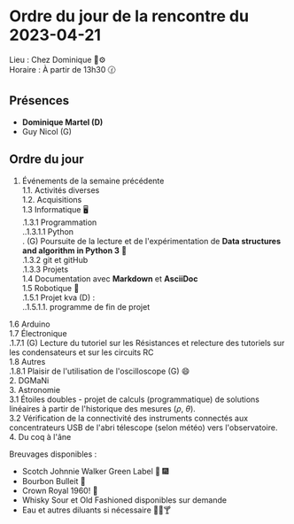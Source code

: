 # Ordre du jour de la rencontre du 2023-04-21
Lieu :    Chez Dominique :telescope::gear:  
Horaire : À partir de 13h30 🕜  
## Présences
* **Dominique Martel (D)**  
* Guy Nicol (G)  

## Ordre du jour
1. Événements de la semaine précédente  
 1.1.  Activités diverses  
 1.2.  Acquisitions  
 1.3 Informatique 🖥  
.1.3.1 Programmation  
..1.3.1.1 Python  
. (G) Poursuite de la lecture et de l'expérimentation de **Data structures and algorithm in Python 3** 📖  
.1.3.2 git et gitHub  
.1.3.3 Projets  
1.4 Documentation avec **Markdown** et **AsciiDoc**  
1.5 Robotique 🤖  
.1.5.1 Projet kva (D) :  
..1.5.1.1. programme de fin de projet

1.6 Arduino  
1.7 Électronique  
.1.7.1 (G) Lecture du tutoriel sur les Résistances et relecture des tutoriels sur les condensateurs et sur les circuits RC  
1.8 Autres  
.1.8.1 Plaisir de l'utilisation de l'oscilloscope (G) :smile:  
2. DGMaNi  
3. Astronomie  
  3.1 Étoiles doubles - projet de calculs (programmatique) de solutions linéaires à partir de l'historique des mesures ($\rho$, $\theta$).  
  3.2 Vérification de la connectivité des instruments connectés aux concentrateurs USB de l'abri télescope (selon météo) vers l'observatoire.  
4. Du coq à l'âne    


Breuvages disponibles :
  * Scotch Johnnie Walker Green Label 🥃 🎆 
  * Bourbon Bulleit 🥃 
  * Crown Royal 1960! 🥃 
  * Whisky Sour et Old Fashioned disponibles sur demande
  * Eau et autres diluants si nécessaire 🍶🍺🍸
  
  
